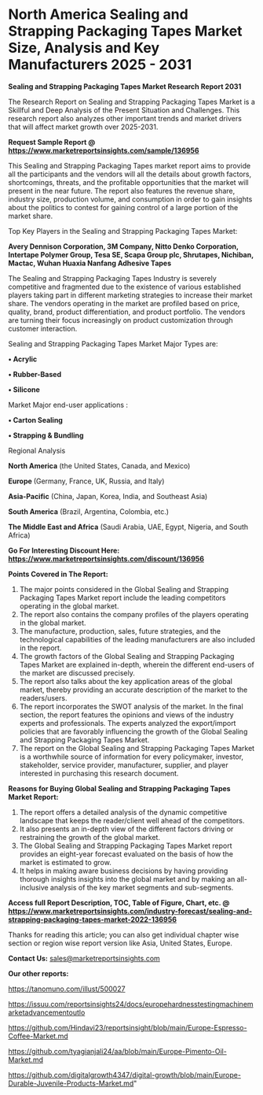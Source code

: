 # North America Sealing and Strapping Packaging Tapes Market Size, Analysis and Key Manufacturers 2025 - 2031

<strong>Sealing and Strapping Packaging Tapes Market Research Report 2031</strong>

The Research Report on Sealing and Strapping Packaging Tapes Market is a Skillful and Deep Analysis of the Present Situation and Challenges. This research report also analyzes other important trends and market drivers that will affect market growth over 2025-2031.

<strong>Request Sample Report @ <a href=https://www.marketreportsinsights.com/sample/136956>https://www.marketreportsinsights.com/sample/136956</a></strong>

This Sealing and Strapping Packaging Tapes market report aims to provide all the participants and the vendors will all the details about growth factors, shortcomings, threats, and the profitable opportunities that the market will present in the near future. The report also features the revenue share, industry size, production volume, and consumption in order to gain insights about the politics to contest for gaining control of a large portion of the market share.

Top Key Players in the Sealing and Strapping Packaging Tapes Market:

<strong>Avery Dennison Corporation, 3M Company, Nitto Denko Corporation, Intertape Polymer Group, Tesa SE, Scapa Group plc, Shrutapes, Nichiban, Mactac, Wuhan Huaxia Nanfang Adhesive Tapes</strong>

The Sealing and Strapping Packaging Tapes Industry is severely competitive and fragmented due to the existence of various established players taking part in different marketing strategies to increase their market share. The vendors operating in the market are profiled based on price, quality, brand, product differentiation, and product portfolio. The vendors are turning their focus increasingly on product customization through customer interaction.

Sealing and Strapping Packaging Tapes Market Major Types are:

<strong>• Acrylic

• Rubber-Based

• Silicone</strong>

Market Major end-user applications :

<strong>• Carton Sealing

• Strapping & Bundling</strong>

Regional Analysis

</u><strong><b>North America</b></strong> (the United States, Canada, and Mexico)

<strong><b>Europe </b></strong>(Germany, France, UK, Russia, and Italy)

<strong><b>Asia-Pacific</b></strong> (China, Japan, Korea, India, and Southeast Asia)

<strong><b>South America</b></strong> (Brazil, Argentina, Colombia, etc.)

<strong><b>The Middle East and Africa</b></strong> (Saudi Arabia, UAE, Egypt, Nigeria, and South Africa)

<strong>Go For Interesting Discount Here: <a href=https://www.marketreportsinsights.com/discount/136956>https://www.marketreportsinsights.com/discount/136956</a></strong>

<strong>Points Covered in The Report:</strong>
<ol>
  <li>The major points considered in the Global Sealing and Strapping Packaging Tapes Market report include the leading competitors operating in the global market.</li>
  <li>The report also contains the company profiles of the players operating in the global market.</li>
  <li>The manufacture, production, sales, future strategies, and the technological capabilities of the leading manufacturers are also included in the report.</li>
  <li>The growth factors of the Global Sealing and Strapping Packaging Tapes Market are explained in-depth, wherein the different end-users of the market are discussed precisely.</li>
  <li>The report also talks about the key application areas of the global market, thereby providing an accurate description of the market to the readers/users.</li>
  <li>The report incorporates the SWOT analysis of the market. In the final section, the report features the opinions and views of the industry experts and professionals. The experts analyzed the export/import policies that are favorably influencing the growth of the Global Sealing and Strapping Packaging Tapes Market.</li>
  <li>The report on the Global Sealing and Strapping Packaging Tapes Market is a worthwhile source of information for every policymaker, investor, stakeholder, service provider, manufacturer, supplier, and player interested in purchasing this research document.</li>
</ol>
<strong>Reasons for Buying Global Sealing and Strapping Packaging Tapes Market Report:</strong>

<ol>
  <li>The report offers a detailed analysis of the dynamic competitive landscape that keeps the reader/client well ahead of the competitors.</li>
  <li>It also presents an in-depth view of the different factors driving or restraining the growth of the global market.</li>
  <li>The Global Sealing and Strapping Packaging Tapes Market report provides an eight-year forecast evaluated on the basis of how the market is estimated to grow.</li>
  <li>It helps in making aware business decisions by having providing thorough insights insights into the global market and by making an all-inclusive analysis of the key market segments and sub-segments.</li>
</ol>
<strong>Access full Report Description, TOC, Table of Figure, Chart, etc. @ <a href=https://www.marketreportsinsights.com/industry-forecast/sealing-and-strapping-packaging-tapes-market-2022-136956>https://www.marketreportsinsights.com/industry-forecast/sealing-and-strapping-packaging-tapes-market-2022-136956</a></strong>


Thanks for reading this article; you can also get individual chapter wise section or region wise report version like Asia, United States, Europe.

<strong>Contact Us:</strong>
sales@marketreportsinsights.com

<strong>Our other reports:</strong>

<a href=https://tanomuno.com/illust/500027>https://tanomuno.com/illust/500027</a>

<a href=https://issuu.com/reportsinsights24/docs/europehardnesstestingmachinemarketadvancementoutlo>https://issuu.com/reportsinsights24/docs/europehardnesstestingmachinemarketadvancementoutlo</a>

<a href=https://github.com/Hindavi23/reportsinsight/blob/main/Europe-Espresso-Coffee-Market.md>https://github.com/Hindavi23/reportsinsight/blob/main/Europe-Espresso-Coffee-Market.md</a>

<a href=https://github.com/tyagianjali24/aa/blob/main/Europe-Pimento-Oil-Market.md>https://github.com/tyagianjali24/aa/blob/main/Europe-Pimento-Oil-Market.md</a>

<a href=https://github.com/digitalgrowth4347/digital-growth/blob/main/Europe-Durable-Juvenile-Products-Market.md>https://github.com/digitalgrowth4347/digital-growth/blob/main/Europe-Durable-Juvenile-Products-Market.md</a>"
